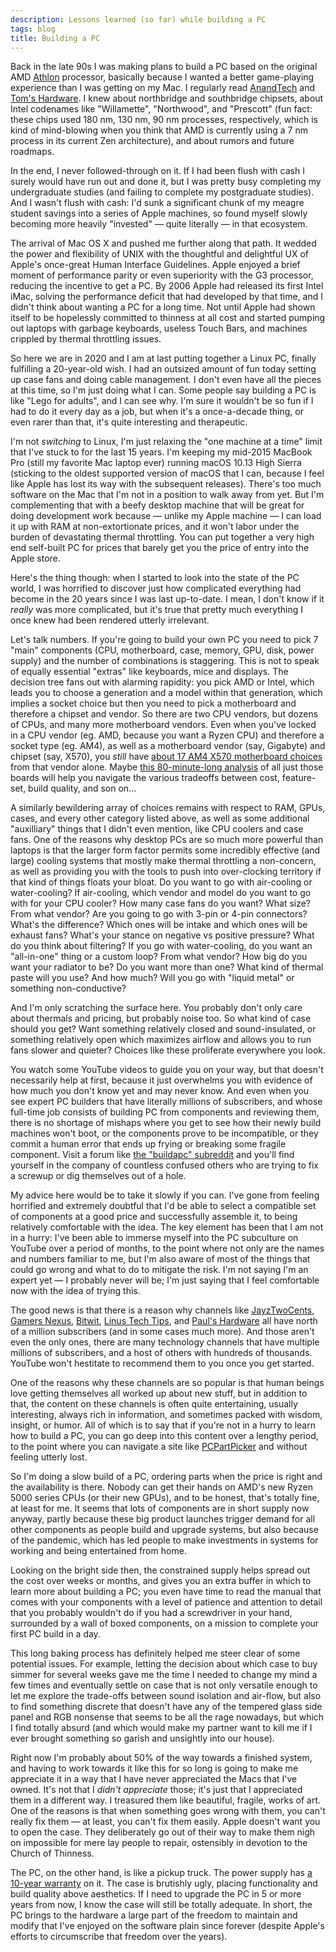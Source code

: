 ```yaml
---
description: Lessons learned (so far) while building a PC
tags: blog
title: Building a PC
---
```


Back in the late 90s I was making plans to build a PC based on the original AMD [Athlon](https://en.wikipedia.org/wiki/Athlon) processor, basically because I wanted a better game-playing experience than I was getting on my Mac. I regularly read [AnandTech](https://www.anandtech.com/) and [Tom's Hardware](https://www.tomshardware.com/). I knew about northbridge and southbridge chipsets, about Intel codenames like "Willamette", "Northwood", and "Prescott" (fun fact: these chips used 180 nm, 130 nm, 90 nm processes, respectively, which is kind of mind-blowing when you think that AMD is currently using a 7 nm process in its current Zen architecture), and about rumors and future roadmaps.

In the end, I never followed-through on it. If I had been flush with cash I surely would have run out and done it, but I was pretty busy completing my undergraduate studies (and failing to complete my postgraduate studies). And I wasn't flush with cash: I'd sunk a significant chunk of my meagre student savings into a series of Apple machines, so found myself slowly becoming more heavily "invested" — quite literally — in that ecosystem.

The arrival of Mac OS X and pushed me further along that path. It wedded the power and flexibility of UNIX with the thoughtful and delightful UX of Apple's once-great Human Interface Guidelines. Apple enjoyed a brief moment of performance parity or even superiority with the G3 processor, reducing the incentive to get a PC. By 2006 Apple had released its first Intel iMac, solving the performance deficit that had developed by that time, and I didn't think about wanting a PC for a long time. Not until Apple had shown itself to be hopelessly committed to thinness at all cost and started pumping out laptops with garbage keyboards, useless Touch Bars, and machines crippled by thermal throttling issues.

So here we are in 2020 and I am at last putting together a Linux PC, finally fulfilling a 20-year-old wish. I had an outsized amount of fun today setting up case fans and doing cable management. I don't even have all the pieces at this time, so I'm just doing what I can. Some people say building a PC is like "Lego for adults", and I can see why. I'm sure it wouldn't be so fun if I had to do it every day as a job, but when it's a once-a-decade thing, or even rarer than that, it's quite interesting and therapeutic.

I'm not _switching_ to Linux, I'm just relaxing the "one machine at a time" limit that I've stuck to for the last 15 years. I'm keeping my mid-2015 MacBook Pro (still my favorite Mac laptop ever) running macOS 10.13 High Sierra (sticking to the oldest supported version of macOS that I can, because I feel like Apple has lost its way with the subsequent releases). There's too much software on the Mac that I'm not in a position to walk away from yet. But I'm complementing that with a beefy desktop machine that will be great for doing development work because — unlike my Apple machine — I can load it up with RAM at non-extortionate prices, and it won't labor under the burden of devastating thermal throttling. You can put together a very high end self-built PC for prices that barely get you the price of entry into the Apple store.

Here's the thing though: when I started to look into the state of the PC world, I was horrified to discover just how complicated everything had become in the 20 years since I was last up-to-date. I mean, I don't know if it *really* was more complicated, but it's true that pretty much everything I once knew had been rendered utterly irrelevant.

Let's talk numbers. If you're going to build your own PC you need to pick 7 "main" components (CPU, motherboard, case, memory, GPU, disk, power supply) and the number of combinations is staggering. This is not to speak of equally essential "extras" like keyboards, mice and displays. The decision tree fans out with alarming rapidity: you pick AMD or Intel, which leads you to choose a generation and a model within that generation, which implies a socket choice but then you need to pick a motherboard and therefore a chipset and vendor. So there are two CPU vendors, but dozens of CPUs, and many more motherboard vendors. Even when you've locked in a CPU vendor (eg. AMD, because you want a Ryzen CPU) and therefore a socket type (eg. AM4), as well as a motherboard vendor (say, Gigabyte) and chipset (say, X570), you _still_ have [about 17 AM4 X570 motherboard choices](https://www.gigabyte.com/Motherboard/Socket-AM4) from that vendor alone. Maybe [this 80-minute-long analysis](https://youtu.be/TgI3ilq6h8A) of all just those boards will help you navigate the various tradeoffs between cost, feature-set, build quality, and son on...

A similarly bewildering array of choices remains with respect to RAM, GPUs, cases, and every other category listed above, as well as some additional "auxilliary" things that I didn't even mention, like CPU coolers and case fans. One of the reasons why desktop PCs are so much more powerful than laptops is that the larger form factor permits some incredibly effective (and large) cooling systems that mostly make thermal throttling a non-concern, as well as providing you with the tools to push into over-clocking territory if that kind of things floats your bloat. Do you want to go with air-cooling or water-cooling? If air-cooling, which vendor and model do you want to go with for your CPU cooler? How many case fans do you want? What size? From what vendor? Are you going to go with 3-pin or 4-pin connectors? What's the difference? Which ones will be intake and which ones will be exhaust fans? What's your stance on negative vs positive pressure? What do you think about filtering? If you go with water-cooling, do you want an "all-in-one" thing or a custom loop? From what vendor? How big do you want your radiator to be? Do you want more than one? What kind of thermal paste will you use? And how much? Will you go with "liquid metal" or something non-conductive?

And I'm only scratching the surface here. You probably don't only care about thermals and pricing, but probably noise too. So what kind of case should you get? Want something relatively closed and sound-insulated, or something relatively open which maximizes airflow and allows you to run fans slower and quieter? Choices like these proliferate everywhere you look.

You watch some YouTube videos to guide you on your way, but that doesn't necessarily help at first, because it just overwhelms you with evidence of how much you don't know yet and may never know. And even when you see expert PC builders that have literally millions of subscribers, and whose full-time job consists of building PC from components and reviewing them, there is no shortage of mishaps where you get to see how their newly build machines won't boot, or the components prove to be incompatible, or they commit a human error that ends up frying or breaking some fragile component. Visit a forum like [the "buildapc" subreddit](https://www.reddit.com/r/buildapc/) and you'll find yourself in the company of countless confused others who are trying to fix a screwup or dig themselves out of a hole.

My advice here would be to take it slowly if you can. I've gone from feeling horrified and extremely doubtful that I'd be able to select a compatible set of components at a good price and successfully assemble it, to being relatively comfortable with the idea. The key element has been that I am not in a hurry: I've been able to immerse myself into the PC subculture on YouTube over a period of months, to the point where not only are the names and numbers familiar to me, but I'm also aware of most of the things that could go wrong and what to do to mitigate the risk. I'm not saying I'm an expert yet — I probably never will be; I'm just saying that I feel comfortable now with the idea of trying this.

The good news is that there is a reason why channels like [JayzTwoCents](https://www.youtube.com/channel/UCkWQ0gDrqOCarmUKmppD7GQ), [Gamers Nexus](https://www.youtube.com/channel/UChIs72whgZI9w6d6FhwGGHA), [Bitwit](https://www.youtube.com/channel/UCftcLVz-jtPXoH3cWUUDwYw), [Linus Tech Tips](https://www.youtube.com/channel/UCXuqSBlHAE6Xw-yeJA0Tunw), and [Paul's Hardware](https://www.youtube.com/channel/UCvWWf-LYjaujE50iYai8WgQ) all have north of a million subscribers (and in some cases much more). And those aren't even the only ones, there are many technology channels that have multiple millions of subscribers, and a host of others with hundreds of thousands. YouTube won't hestitate to recommend them to you once you get started.

One of the reasons why these channels are so popular is that human beings love getting themselves all worked up about new stuff, but in addition to that, the content on these channels is often quite entertaining, usually interesting, always rich in information, and sometimes packed with wisdom, insight, or humor. All of which is to say that if you're not in a hurry to learn how to build a PC, you can go deep into this content over a lengthy period, to the point where you can navigate a site like [PCPartPicker](https://pcpartpicker.com/) and without feeling utterly lost.

So I'm doing a slow build of a PC, ordering parts when the price is right and the availability is there. Nobody can get their hands on AMD's new Ryzen 5000 series CPUs (or their new GPUs), and to be honest, that's totally fine, at least for me. It seems that lots of components are in short supply now anyway, partly because these big product launches trigger demand for all other components as people build and upgrade systems, but also because of the pandemic, which has led people to make investments in systems for working and being entertained from home.

Looking on the bright side then, the constrained supply helps spread out the cost over weeks or months, and gives you an extra buffer in which to learn more about building a PC; you even have time to read the manual that comes with your components with a level of patience and attention to detail that you probably wouldn't do if you had a screwdriver in your hand, surrounded by a wall of boxed components, on a mission to complete your first PC build in a day.

This long baking process has definitely helped me steer clear of some potential issues. For example, letting the decision about which case to buy simmer for several weeks gave me the time I needed to change my mind a few times and eventually settle on case that is not only versatile enough to let me explore the trade-offs between sound isolation and air-flow, but also to find something discrete that doesn't have any of the tempered glass side panel and RGB nonsense that seems to be all the rage nowadays, but which I find totally absurd (and which would make my partner want to kill me if I ever brought something so garish and unsightly into our house).

Right now I'm probably about 50% of the way towards a finished system, and having to work towards it like this for so long is going to make me appreciate it in a way that I have never appreciated the Macs that I've owned. It's not that I *didn't appreciate* those; it's just that I appreciated them in a different way. I treasured them like beautiful, fragile, works of art. One of the reasons is that when something goes wrong with them, you can't really fix them — at least, you can't fix them easily. Apple doesn't want you to open the case. They deliberately go out of their way to make them nigh on impossible for mere lay people to repair, ostensibly in devotion to the Church of Thinness.

The PC, on the other hand, is like a pickup truck. The power supply has [a 10-year warranty](https://www.corsair.com/us/en/company/press-release/corsair-extends-select-psu-warranties-from-7-years-to-10-years) on it. The case is brutishly ugly, placing functionality and build quality above aesthetics. If I need to upgrade the PC in 5 or more years from now, I know the case will still be totally adequate. In short, the PC brings to the hardware a large part of the freedom to maintain and modify that I've enjoyed on the software plain since forever (despite Apple's efforts to circumscribe that freedom over the years).
